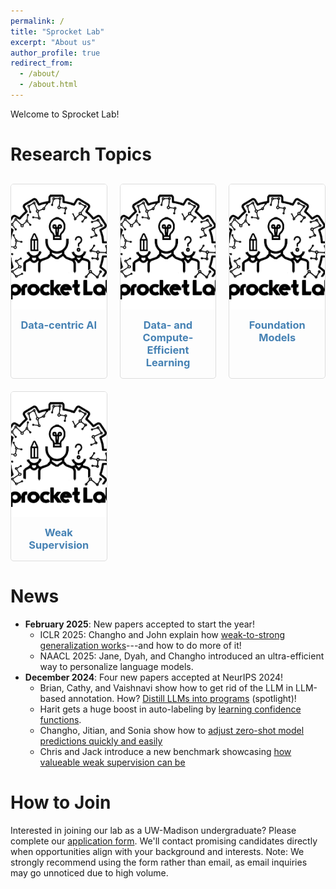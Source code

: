 ```yaml
---
permalink: /
title: "Sprocket Lab"
excerpt: "About us"
author_profile: true
redirect_from:
  - /about/
  - /about.html
---
```


Welcome to Sprocket Lab!

# Research Topics

<div class="research-topics-grid">
  <div class="research-topic-card">
    <div class="research-topic-image">
      <img src="/images/profile.png" alt="Data-centric AI" onerror="this.src='/images/profile.png'">
    </div>
    <h3><a href="/research/causality">Data-centric AI</a></h3>
  </div>
  
  <div class="research-topic-card">
    <div class="research-topic-image">
      <img src="/images/profile.png" alt="Data- and Compute-Efficient Learning" onerror="this.src='/images/profile.png'">
    </div>
    <h3><a href="/research/fairness">Data- and Compute-Efficient Learning</a></h3>
  </div>

  <div class="research-topic-card">
    <div class="research-topic-image">
      <img src="/images/profile.png" alt="Foundation Models" onerror="this.src='/images/profile.png'">
    </div>
    <h3><a href="/research/causality">Foundation Models</a></h3>
  </div>
  
  <div class="research-topic-card">
    <div class="research-topic-image">
      <img src="/images/profile.png" alt="Weak Supervision" onerror="this.src='/images/profile.png'">
    </div>
    <h3><a href="/research/healthcare">Weak Supervision</a></h3>
  </div>
</div>

# News
- **February 2025**: New papers accepted to start the year!
  - ICLR 2025: Changho and John explain how [weak-to-strong generalization works](https://arxiv.org/pdf/2412.03881?)---and how to do more of it!
  - NAACL 2025: Jane, Dyah, and Changho introduced an ultra-efficient way to personalize language models.
- **December 2024**: Four new papers accepted at NeurIPS 2024!
  - Brian, Cathy, and Vaishnavi show how to get rid of the LLM in LLM-based annotation. How? [Distill LLMs into programs](https://arxiv.org/pdf/2407.11004) (spotlight)!
  - Harit gets a huge boost in auto-labeling by [learning confidence functions](https://arxiv.org/pdf/2404.16188).
  - Changho, Jitian, and Sonia show how to [adjust zero-shot model predictions quickly and easily](https://arxiv.org/pdf/2404.08461)
  - Chris and Jack introduce a new benchmark showcasing [how valueable weak supervision can be](https://arxiv.org/pdf/2501.07727)

# How to Join
Interested in joining our lab as a UW-Madison undergraduate? Please complete our [application form](https://forms.gle/8dxCSvtiBYdB3EGDA). We'll contact promising candidates directly when opportunities align with your background and interests. Note: We strongly recommend using the form rather than email, as email inquiries may go unnoticed due to high volume.

<style>
.research-topics-grid {
  display: grid;
  grid-template-columns: repeat(3, 1fr); /* Exactly 3 columns */
  gap: 20px;
  margin: 30px 0;
}

.research-topic-card {
  border: 1px solid #ddd;
  border-radius: 5px;
  overflow: hidden;
  transition: transform 0.3s, box-shadow 0.3s;
}

.research-topic-card:hover {
  transform: translateY(-5px);
  box-shadow: 0 5px 15px rgba(0,0,0,0.1);
}

.research-topic-image {
  height: 200px;
  overflow: hidden;
}

.research-topic-image img {
  width: 100%;
  height: 100%;
  object-fit: cover;
  object-position: center;
}

.research-topic-card h3 {
  padding: 15px;
  margin: 0;
  text-align: center;
}

.research-topic-card h3 a {
  color: #4682B4;
  text-decoration: none;
}

.research-topic-card h3 a:hover {
  text-decoration: underline;
}

/* Make sure it's responsive on smaller screens */
@media (max-width: 900px) {
  .research-topics-grid {
    grid-template-columns: repeat(2, 1fr); /* 2 columns on medium screens */
  }
}

@media (max-width: 600px) {
  .research-topics-grid {
    grid-template-columns: 1fr; /* 1 column on small screens */
  }
}
</style>